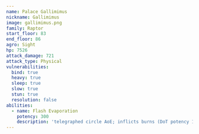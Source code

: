 ```yaml
---
name: Palace Gallimimus
nickname: Gallimimus
image: gallimimus.png
family: Raptor
start_floor: 83
end_floor: 86
agro: Sight
hp: 7526
attack_damage: 721
attack_type: Physical
vulnerabilities:
  bind: true
  heavy: true
  sleep: true
  slow: true
  stun: true
  resolution: false
abilities:
  - name: Flash Evaporation
    potency: 300
    description: 'telegraphed circle AoE; inflicts burns (DoT potency 100, 9s)'
---
```

